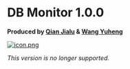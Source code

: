 # DB Monitor 1.0.0   

**Produced by [Qian Jialu](https://github.com/god-forever) & [Wang Yuheng](https://github.com/enderman-teleporting)**

[![icon.png](https://s2.loli.net/2024/02/18/PRm7rtNhe53gcyB.png)](https://github.com/God-Forever/DB_Monitor/)

_This version is no longer supported._
